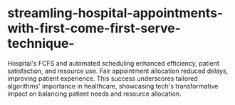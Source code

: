 # streamling-hospital-appointments-with-first-come-first-serve-technique-
Hospital's FCFS and automated scheduling enhanced efficiency, patient satisfaction, and resource use. Fair appointment allocation reduced delays, improving patient experience. This success underscores tailored algorithms' importance in healthcare, showcasing tech's transformative impact on balancing patient needs and resource allocation.
